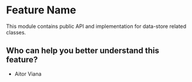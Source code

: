 # Feature Name

This module contains public API and implementation for data-store related classes.

## Who can help you better understand this feature?
- Aitor Viana
